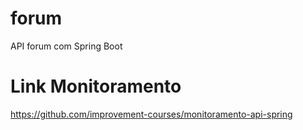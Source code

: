 # forum
API forum com Spring Boot

# Link Monitoramento
https://github.com/improvement-courses/monitoramento-api-spring
